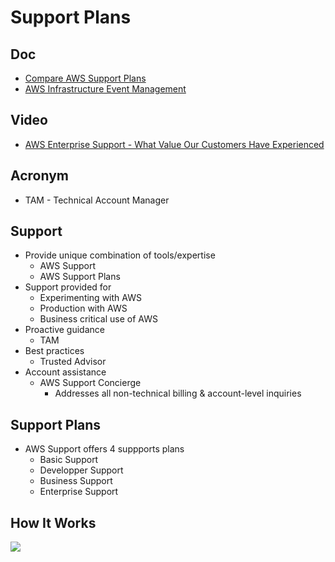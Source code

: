 # Support Plans

## Doc
* [Compare AWS Support Plans](https://aws.amazon.com/premiumsupport/plans)
* [AWS Infrastructure Event Management](https://aws.amazon.com/premiumsupport/programs/iem/)

## Video
* [AWS Enterprise Support - What Value Our Customers Have Experienced](https://www.youtube.com/watch?v=uFV_rukctP4)

## Acronym
* TAM - Technical Account Manager

## Support
* Provide unique combination of tools/expertise
  * AWS Support
  * AWS Support Plans
* Support provided for
  * Experimenting with AWS
  * Production with AWS
  * Business critical use of AWS
* Proactive guidance
  * TAM
* Best practices
  * Trusted Advisor
* Account assistance
  * AWS Support Concierge
    * Addresses all non-technical billing & account-level inquiries

## Support Plans
* AWS Support offers 4 suppports plans
  * Basic Support
  * Developper Support
  * Business Support
  * Enterprise Support
  
## How It Works

[<img src="https://i.imgur.com/a2N9M16.png">](https://i.imgur.com/a2N9M16.png)
